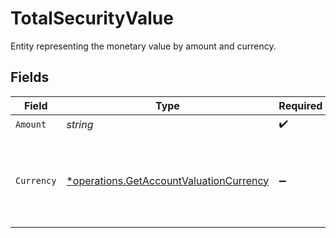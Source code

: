 # TotalSecurityValue

Entity representing the monetary value by amount and currency.


## Fields

| Field                                                                                                  | Type                                                                                                   | Required                                                                                               | Description                                                                                            |
| ------------------------------------------------------------------------------------------------------ | ------------------------------------------------------------------------------------------------------ | ------------------------------------------------------------------------------------------------------ | ------------------------------------------------------------------------------------------------------ |
| `Amount`                                                                                               | *string*                                                                                               | :heavy_check_mark:                                                                                     | N/A                                                                                                    |
| `Currency`                                                                                             | [*operations.GetAccountValuationCurrency](../../models/operations/getaccountvaluationcurrency.md)      | :heavy_minus_sign:                                                                                     | Alphabetic three-letter [ISO 4217](https://en.wikipedia.org/wiki/ISO_4217) currency code.<br/>* EUR - Euro |